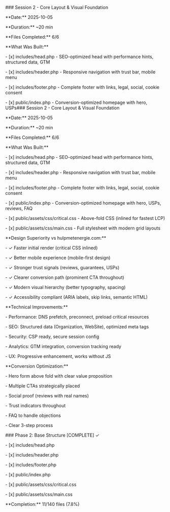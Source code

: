 \### Session 2 - Core Layout \& Visual Foundation

\*\*Date:\*\* 2025-10-05

\*\*Duration:\*\* ~20 min

\*\*Files Completed:\*\* 6/6



\*\*What Was Built:\*\*

\- \[x] includes/head.php - SEO-optimized head with performance hints, structured data, GTM

\- \[x] includes/header.php - Responsive navigation with trust bar, mobile menu

\- \[x] includes/footer.php - Complete footer with links, legal, social, cookie consent

\- \[x] public/index.php - Conversion-optimized homepage with hero, USPs### Session 2 - Core Layout \& Visual Foundation

\*\*Date:\*\* 2025-10-05

\*\*Duration:\*\* ~20 min

\*\*Files Completed:\*\* 6/6



\*\*What Was Built:\*\*

\- \[x] includes/head.php - SEO-optimized head with performance hints, structured data, GTM

\- \[x] includes/header.php - Responsive navigation with trust bar, mobile menu

\- \[x] includes/footer.php - Complete footer with links, legal, social, cookie consent

\- \[x] public/index.php - Conversion-optimized homepage with hero, USPs, reviews, FAQ

\- \[x] public/assets/css/critical.css - Above-fold CSS (inlined for fastest LCP)

\- \[x] public/assets/css/main.css - Full stylesheet with modern grid layouts



\*\*Design Superiority vs hulpmetenergie.com:\*\*

\- ✓ Faster initial render (critical CSS inlined)

\- ✓ Better mobile experience (mobile-first design)

\- ✓ Stronger trust signals (reviews, guarantees, USPs)

\- ✓ Clearer conversion path (prominent CTA throughout)

\- ✓ Modern visual hierarchy (better typography, spacing)

\- ✓ Accessibility compliant (ARIA labels, skip links, semantic HTML)



\*\*Technical Improvements:\*\*

\- Performance: DNS prefetch, preconnect, preload critical resources

\- SEO: Structured data (Organization, WebSite), optimized meta tags

\- Security: CSP ready, secure session config

\- Analytics: GTM integration, conversion tracking ready

\- UX: Progressive enhancement, works without JS



\*\*Conversion Optimization:\*\*

\- Hero form above fold with clear value proposition

\- Multiple CTAs strategically placed

\- Social proof (reviews with real names)

\- Trust indicators throughout

\- FAQ to handle objections

\- Clear 3-step process



\### Phase 2: Base Structure \[COMPLETE] ✓

\- \[x] includes/head.php

\- \[x] includes/header.php

\- \[x] includes/footer.php

\- \[x] public/index.php

\- \[x] public/assets/css/critical.css

\- \[x] public/assets/css/main.css



\*\*Completion:\*\* 11/140 files (7.8%)

